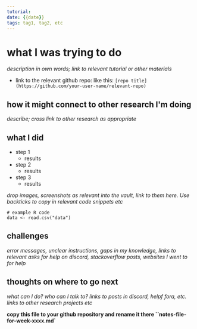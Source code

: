 ```yaml
---
tutorial:
date: {{date}}
tags: tag1, tag2, etc
---
```


# what I was trying to do

_description in own words; link to relevant tutorial or other materials_

+ link to the relevant github repo: like this: `[repo title](https://github.com/your-user-name/relevant-repo)`

## how it might connect to other research I'm doing

_describe; cross link to other research as appropriate_

## what I did

+ step 1  
	+ results
+ step 2
	+ results 
+ step 3
	+ results

_drop images, screenshots as relevant into the vault, link to them here. Use backticks to copy in relevant code snippets etc_

```
# example R code
data <- read.csv("data")
```

## challenges 

_error messages, unclear instructions, gaps in my knowledge, links to relevant asks for help on discord, stackoverflow posts, websites I went to for help_

## thoughts on where to go next

_what can I do? who can I talk to? links to posts in discord, helpf fora, etc. links to other research projects etc_

**copy this file to your github repository and rename it there ``notes-file-for-week-xxxx.md`**
